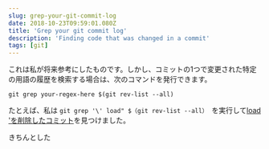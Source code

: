 ```yaml
---
slug: grep-your-git-commit-log
date: 2018-10-23T09:59:01.080Z
title: 'Grep your git commit log'
description: 'Finding code that was changed in a commit'
tags: [git]
---
```



これは私が将来参考にしたものです。しかし、コミットの1つで変更された特定の用語の履歴を検索する場合は、次のコマンドを発行できます。


```
git grep your-regex-here $(git rev-list --all)
```


たとえば、私は `git grep '\' load" $（git rev-list --all） `を実行して[load 'を削除したコミット](/performance-and-resiliencestress-testing-third-parties-by-css-wizardry/)を見つけました。

きちんとした
